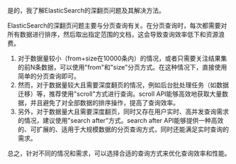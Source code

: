 是的，我了解ElasticSearch的深翻页问题及其解决方法。

ElasticSearch的深翻页问题主要与分页查询有关。在分页查询时，每次都需要对所有数据进行排序，然后取出指定范围的文档，这会导致查询效率低下和资源浪费。

1. 对于数据量较小（from+size在10000条内）的情况，或者只需要关注结果集的前N条数据，可以使用"from"和"size"分页方式。在这种情况下，直接使用简单的分页查询即可。
2. 然而，对于数据量较大且需要深度翻页的情况，例如后台批处理任务（如数据迁移）等，推荐使用"scroll"方式进行查询。scroll API能够高效地获取大量数据，并且避免了对全部数据的排序操作，提高了查询效率。
3. 另外，对于数据量大且需要深度翻页，同时又存在用户实时、高并发查询需求的情况，建议使用"search after"方式。search after API能够提供一种高效的、可扩展的、适用于大规模数据的分页查询方式，同时还能满足实时查询的需求。

总之，针对不同的情况和需求，可以选择合适的查询方式来优化查询效率和性能。

